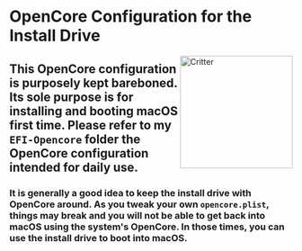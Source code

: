 ﻿# OpenCore Configuration for the Install Drive

<img align="right" src="https://i.imgur.com/u2Nukp7.png" alt="Critter" width="200">

## This OpenCore configuration is purposely kept bareboned. Its sole purpose is for installing and booting macOS first time. Please refer to my `EFI-Opencore` folder the OpenCore configuration intended for daily use.

### It is generally a good idea to keep the install drive with OpenCore around. As you tweak your own `opencore.plist`, things may break and you will not be able to get back into macOS using the system's OpenCore. In those times, you can use the install drive to boot into macOS.
